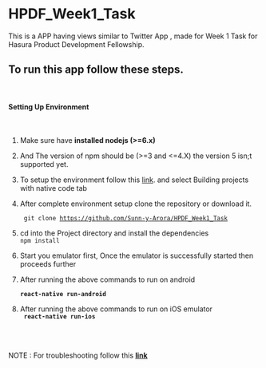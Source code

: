 # HPDF_Week1_Task
This is a APP having views similar to Twitter App , made for Week 1 Task for Hasura Product Development Fellowship.

<h2>To run this app follow these steps.</h2><br>

<h4>   Setting Up Environment </h4><br>

  1. Make sure have <b>installed nodejs (>=6.x)</b><br>
  
  2. And The version of npm should be (>=3 and <=4.X)  the version 5 isn;t supported yet.<br>
  
  3. To setup the environment follow this <a href="https://facebook.github.io/react-native/docs/getting-started.html">link</a>. 
      and select Building projects with native code tab <br>
      
  4. After complete environment setup clone  the repository or download it.<br>
  
      <code> git clone https://github.com/Sunn-y-Arora/HPDF_Week1_Task</code><br>
      
  5. cd into the Project directory and install the dependencies<br>
      <code>npm install</code><br>
  6. Start you emulator first, Once the emulator is successfully started then proceeds further<br>
  7. After running the above commands to run on android<br>
         <code><b> react-native run-android </b></code><br>
  8. After running the above commands to run on iOS emulator<br>
        <code><b> react-native run-ios</b></code><br>
<br>
<br>

NOTE : For troubleshooting follow this <b><a href="https://facebook.github.io/react-native/docs/troubleshooting.html">link</a></b>
